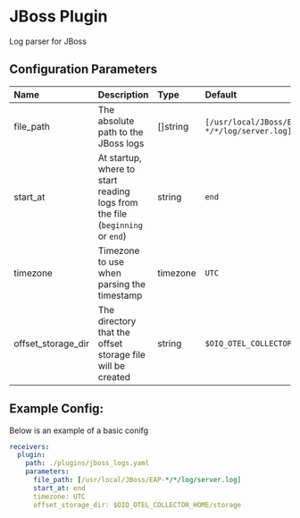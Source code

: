 # JBoss Plugin

Log parser for JBoss

## Configuration Parameters

| Name | Description | Type | Default | Required | Values |
|:-- |:-- |:-- |:-- |:-- |:-- |
| file_path | The absolute path to the JBoss logs | []string | `[/usr/local/JBoss/EAP-*/*/log/server.log]` | false |  |
| start_at | At startup, where to start reading logs from the file (`beginning` or `end`) | string | `end` | false | `beginning`, `end` |
| timezone | Timezone to use when parsing the timestamp | timezone | `UTC` | false |  |
| offset_storage_dir | The directory that the offset storage file will be created | string | `$OIQ_OTEL_COLLECTOR_HOME/storage` | false |  |

## Example Config:

Below is an example of a basic conifg

```yaml
receivers:
  plugin:
    path: ./plugins/jboss_logs.yaml
    parameters:
      file_path: [/usr/local/JBoss/EAP-*/*/log/server.log]
      start_at: end
      timezone: UTC
      offset_storage_dir: $OIQ_OTEL_COLLECTOR_HOME/storage
```
